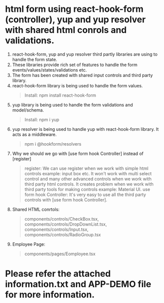 # html form using react-hook-form (controller), yup and yup resolver with shared html conrols and validations.
1. react-hook-form, yup and yup resolver third partly libraries are using to handle the form state.
2. These libraries provide rich set of features to handle the form events/values/states/validations etc.
3. The form has been created with shared input controls and third party library.
4. react-hook-form library is being used to handle the form values.
    > Install: npm install react-hook-form
5. yup library is being used to handle the form validations and model/schema.
    > Install: npm i yup
6. yup resolver is being used to handle yup with react-hook-form library. It acts as a middleware.
    > npm i @hookform/resolvers
7. Why we should we go with [use form hook Controller] instead of [register]
    > register: We can use register when we work with simple html controls example: input box etc. It won't work with multi select control and many other advanced controls when we work with third party html controls. It creates problem when we work with third party tools for making controls example: Material UI.
    > use form hook Controller: It's very easy to use all the third party controls with [use form hook Controller].
7. Shared HTML conrtols:
    > components/controls/CheckBox.tsx, components/controls/DropDownList.tsx, components/controls/Input.tsx, components/controls/RadioGroup.tsx
8. Employee Page:
    > components/pages/Eomployee.tsx
# Please refer the attached information.txt and APP-DEMO file for more information.
